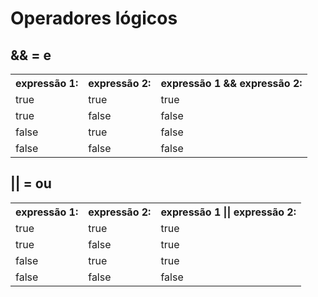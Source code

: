 # Operadores lógicos

## && = e

<table>
  <tr>
    <th>expressão 1:</th>
    <th>expressão 2:</th>
    <th>expressão 1 && expressão 2:</th>
  </tr>
  
  <tr>
    <td>true</td>
    <td>true</td>
    <td>true</td>
  </tr>
 
  <tr>
    <td>true</td>
    <td>false</td>
    <td>false</td>
  </tr>
  
  <tr>
    <td>false</td>
    <td>true</td>
    <td>false</td>
  </tr>
  
  <tr>
    <td>false</td>
    <td>false</td>
    <td>false</td>
  </tr>
</table>

## || = ou

<table>
  <tr>
    <th>expressão 1:</th>
    <th>expressão 2:</th>
    <th>expressão 1 || expressão 2:</th>
  </tr>
  
  <tr>
    <td>true</td>
    <td>true</td>
    <td>true</td>
  </tr>
 
  <tr>
    <td>true</td>
    <td>false</td>
    <td>true</td>
  </tr>
  
  <tr>
    <td>false</td>
    <td>true</td>
    <td>true</td>
  </tr>
  
  <tr>
    <td>false</td>
    <td>false</td>
    <td>false</td>
  </tr>
</table>
